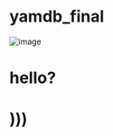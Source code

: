 # yamdb_final
![image](https://github.com/dimn3/yamdb_final/actions/workflows/yamdb_workflow.yml/badge.svg)
# hello?
# )))